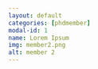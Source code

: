 ```yaml
---
layout: default
categories: [phdmember]
modal-id: 1
name: Lorem Ipsum
img: member2.png
alt: member 2
---
```


